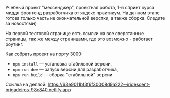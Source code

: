 

Учебный проект "мессенджер", проектная работа, 1-й спринт курса миддл фронтенд разработчика от яндекс практикум. На данном этапе готова только часть не окончательной верстки, а также сборка. Следите за новостями)

На первой тестовой странице есть ссылки на все сверстанные страницы, так же между страницами, где это возможно - работает роутинг.

Как собрать проект на порту 3000:
- `npm install` — установка стабильной версии,
- `npm run dev` — запуск версии для разработчика,
- `npm run build` — сборка "стабильной" версии.

Ссылка на деплой: https://63e9011bf3f6f30008d9a222--iridescent-brigadeiros-98c840.netlify.app